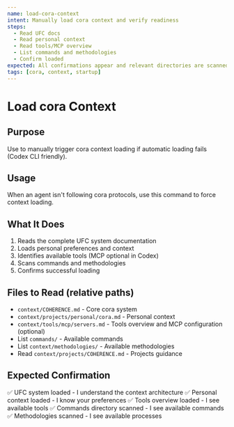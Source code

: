 ```yaml
---
name: load-cora-context
intent: Manually load cora context and verify readiness
steps:
  - Read UFC docs
  - Read personal context
  - Read tools/MCP overview
  - List commands and methodologies
  - Confirm loaded
expected: All confirmations appear and relevant directories are scanned
tags: [cora, context, startup]
---
```


# Load cora Context

## Purpose
Use to manually trigger cora context loading if automatic loading fails (Codex CLI friendly).

## Usage
When an agent isn't following cora protocols, use this command to force context loading.

## What It Does
1. Reads the complete UFC system documentation
2. Loads personal preferences and context
3. Identifies available tools (MCP optional in Codex)
4. Scans commands and methodologies
5. Confirms successful loading

## Files to Read (relative paths)
- `context/COHERENCE.md` - Core cora system
- `context/projects/personal/cora.md` - Personal context
- `context/tools/mcp/servers.md` - Tools overview and MCP configuration (optional)
- List `commands/` - Available commands
- List `context/methodologies/` - Available methodologies
- Read `context/projects/COHERENCE.md` - Projects guidance

## Expected Confirmation
✅ UFC system loaded - I understand the context architecture
✅ Personal context loaded - I know your preferences
✅ Tools overview loaded - I see available tools
✅ Commands directory scanned - I see available commands
✅ Methodologies scanned - I see available processes
